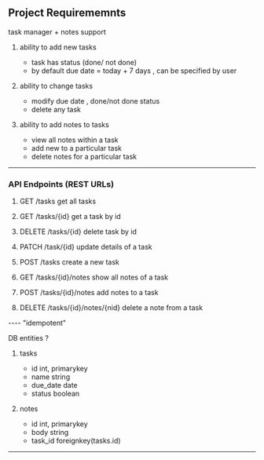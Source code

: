 ## Project Requirememnts 

task manager + notes support 

1. ability to add new tasks
   - task has status (done/ not done)
   - by default due date = today + 7 days , can be specified by user

2. ability to  change tasks
   - modify due date , done/not done status
   - delete any task

3. ability to add notes to tasks
   - view all notes within a task
   - add new to a particular task
   - delete notes for a particular task

----
### API Endpoints (REST URLs)
1. GET      /tasks                   get all tasks
2. GET      /tasks/{id}              get a task by id  
3. DELETE   /tasks/{id}              delete task by id
4. PATCH    /task/{id}               update details of a task
5. POST     /tasks                   create a new task 

6. GET      /tasks/{id}/notes     	show all notes of a task
7. POST     /tasks/{id}/notes 		add notes to a task      
8. DELETE   /tasks/{id}/notes/{nid} delete a note from a task

---- "idempotent"

DB entities ?

1. tasks
    - id 			int, primarykey
    - name			string
    - due_date		date
    - status		boolean

2. notes
    - id			int, primarykey
    - body			string
    - task_id		foreignkey(tasks.id)

------ 


